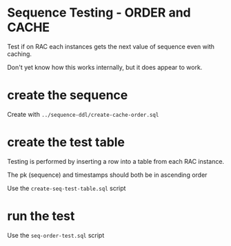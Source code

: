 
# Sequence Testing - ORDER and CACHE

Test if on RAC each instances gets the next value of sequence even with caching.

Don't yet know how this works internally, but it does appear to work.

# create the sequence

Create with `../sequence-ddl/create-cache-order.sql`


# create the test table

Testing is performed by inserting a row into a table from each RAC instance.

The pk (sequence) and timestamps should both be in ascending order

Use the `create-seq-test-table.sql` script

# run the test

Use the `seq-order-test.sql` script








